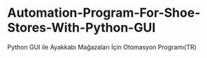 # Automation-Program-For-Shoe-Stores-With-Python-GUI
Python GUI ile Ayakkabı Mağazaları İçin Otomasyon Programı(TR)
